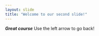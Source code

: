```yaml
---
layout: slide
title: "Welcome to our second slide!"
---
```

***Great course***
Use the left arrow to go back!
